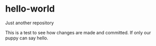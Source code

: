 # hello-world
Just another repository

This is a test to see how changes are made and committed.
If only our puppy can say hello.
